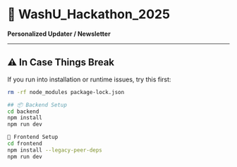 # 🚀 WashU_Hackathon_2025  
**Personalized Updater / Newsletter**

---

## ⚠️ In Case Things Break  
If you run into installation or runtime issues, try this first:

```bash
rm -rf node_modules package-lock.json

## 📦 Backend Setup
cd backend
npm install
npm run dev

🎨 Frontend Setup
cd frontend
npm install --legacy-peer-deps
npm run dev

